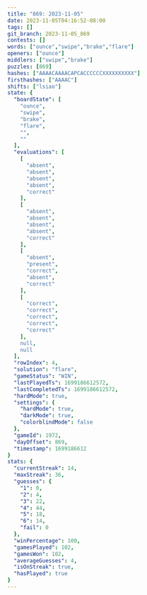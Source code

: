 ```yaml
---
title: "869: 2023-11-05"
date: 2023-11-05T04:16:52-08:00
tags: []
git_branch: 2023-11-05_869
contests: []
words: ["ounce","swipe","brake","flare"]
openers: ["ounce"]
middlers: ["swipe","brake"]
puzzles: [869]
hashes: ["AAAACAAAACAPCACCCCCCXXXXXXXXXX"]
firsthashes: ["AAAAC"]
shifts: ["lsiao"]
state: {
  "boardState": [
    "ounce",
    "swipe",
    "brake",
    "flare",
    "",
    ""
  ],
  "evaluations": [
    [
      "absent",
      "absent",
      "absent",
      "absent",
      "correct"
    ],
    [
      "absent",
      "absent",
      "absent",
      "absent",
      "correct"
    ],
    [
      "absent",
      "present",
      "correct",
      "absent",
      "correct"
    ],
    [
      "correct",
      "correct",
      "correct",
      "correct",
      "correct"
    ],
    null,
    null
  ],
  "rowIndex": 4,
  "solution": "flare",
  "gameStatus": "WIN",
  "lastPlayedTs": 1699186612572,
  "lastCompletedTs": 1699186612572,
  "hardMode": true,
  "settings": {
    "hardMode": true,
    "darkMode": true,
    "colorblindMode": false
  },
  "gameId": 1972,
  "dayOffset": 869,
  "timestamp": 1699186612
}
stats: {
  "currentStreak": 14,
  "maxStreak": 36,
  "guesses": {
    "1": 0,
    "2": 4,
    "3": 22,
    "4": 44,
    "5": 18,
    "6": 14,
    "fail": 0
  },
  "winPercentage": 100,
  "gamesPlayed": 102,
  "gamesWon": 102,
  "averageGuesses": 4,
  "isOnStreak": true,
  "hasPlayed": true
}
---
```

<!-- more -->

